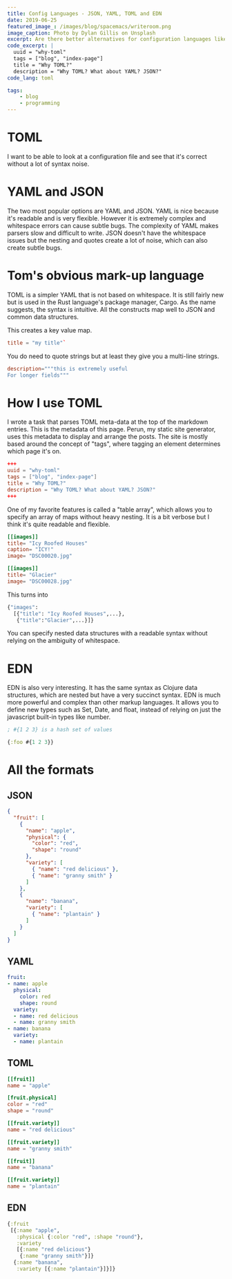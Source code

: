 ```yaml
---
title: Config Languages - JSON, YAML, TOML and EDN
date: 2019-06-25
featured_image_: /images/blog/spacemacs/writeroom.png
image_caption: Photo by Dylan Gillis on Unsplash
excerpt: Are there better alternatives for configuration languages like JSON and YAML?
code_excerpt: |
  uuid = "why-toml"
  tags = ["blog", "index-page"]
  title = "Why TOML?"
  description = "Why TOML? What about YAML? JSON?"
code_lang: toml

tags:
    - blog
    - programming
---
```


# TOML
I want to be able to look at a configuration file and see that it's correct without a lot of syntax noise.

# YAML and JSON
The two most popular options are YAML and JSON. YAML is nice because it's readable and is very flexible. However it is extremely complex and whitespace errors can cause subtle bugs. The complexity of YAML makes parsers slow and difficult to write. JSON doesn't have the whitespace issues but the nesting and quotes create a lot of noise, which can also create subtle bugs.

# Tom's obvious mark-up language
TOML is a simpler YAML that is not based on whitespace. It is still fairly new but is used in the Rust language's package manager, Cargo.
As the name suggests, the syntax is intuitive. All the constructs map well to JSON and common data structures.

This creates a key value map.

``` toml
title = "my title"`
```

You do need to quote strings but at least they give you a multi-line strings.

``` toml
description="""this is extremely useful
For longer fields"""
```

# How I use TOML
I wrote a task that parses TOML meta-data at the top of the markdown entries. This is the metadata of this page. Perun, my static site generator, uses this metadata to display and arrange the posts. The site is mostly based around the concept of "tags", where tagging an element determines which page it's on.

``` toml
+++
uuid = "why-toml"
tags = ["blog", "index-page"]
title = "Why TOML?"
description = "Why TOML? What about YAML? JSON?"
+++
```

One of my favorite features is called a "table array", which allows you to specify an array of maps without heavy nesting. It is a bit verbose but I think it's quite readable and flexible.

``` toml
[[images]]
title= "Icy Roofed Houses"
caption= "ICY!"
image= "DSC00020.jpg"

[[images]]
title= "Glacier"
image= "DSC00028.jpg"
```

This turns into

``` clojure
{"images":
  [{"title": "Icy Roofed Houses",...},
   {"title":"Glacier",...}]}
```

You can specify nested data structures with a readable syntax without relying on the ambiguity of whitespace.

# EDN
EDN is also very interesting. It has the same syntax as Clojure data structures, which are nested but have a very succinct syntax. EDN is much more powerful and complex than other markup languages. It allows you to define new types such as Set, Date, and float, instead of relying on just the javascript built-in types like number.

``` clojure
; #{1 2 3} is a hash set of values

{:foo #{1 2 3}}
```

# All the formats

## JSON
``` json
{
  "fruit": [
    {
      "name": "apple",
      "physical": {
        "color": "red",
        "shape": "round"
      },
      "variety": [
        { "name": "red delicious" },
        { "name": "granny smith" }
      ]
    },
    {
      "name": "banana",
      "variety": [
        { "name": "plantain" }
      ]
    }
  ]
}

```
## YAML
``` yaml
fruit:
- name: apple
  physical:
    color: red
    shape: round
  variety:
  - name: red delicious
  - name: granny smith
- name: banana
  variety:
  - name: plantain
```

## TOML
``` toml
[[fruit]]
name = "apple"

[fruit.physical]
color = "red"
shape = "round"

[[fruit.variety]]
name = "red delicious"

[[fruit.variety]]
name = "granny smith"

[[fruit]]
name = "banana"

[[fruit.variety]]
name = "plantain"

```
## EDN
``` clojure
{:fruit
 [{:name "apple",
   :physical {:color "red", :shape "round"},
   :variety
   [{:name "red delicious"}
    {:name "granny smith"}]}
  {:name "banana",
   :variety [{:name "plantain"}]}]}
```
